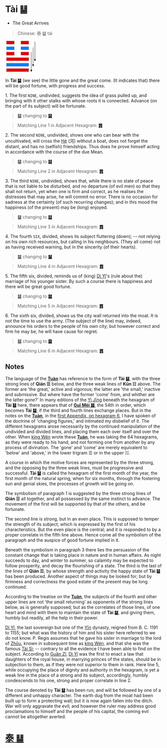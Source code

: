 # Tài ䷊

* The Great Arrives

> Chinese: 泰 ䷊ tài

<a id="p-81"/>

<img src="shapes/11.10.jpg" width="101" alt="泰">

In **Tài ䷊** (we see) the little gone and the great come. (It indicates that) there will be good fortune, with progress and success.

1.<a name="11.1"></a> The first `NINE`, undivided, suggests the idea of grass pulled up, and bringing with it other stalks with whose roots it is connected. Advance (on the part of its subject) will be fortunate.

> **䷊** changing to [**䷭**](e58d87sheng.md)

> Matching Line 1 in Adjacent Hexagram: [**䷋**](e590a6pi.md#12.1)

2.<a name="11.2"></a> The second `NINE`, undivided, shows one who can bear with the uncultivated, will cross the [Hé](https://zh.wikipedia.org/wiki/河) (河) without a boat, does not forget the distant, and has no (selfish) friendships. Thus does he prove himself acting in accordance with the course of the due Mean.

> **䷊** changing to [**䷣**](e6988ee5a4b7mingyi.md)

> Matching Line 2 in Adjacent Hexagram: [**䷋**](e590a6pi.md#12.2)

3.<a name="11.3"></a> The third `NINE`, undivided, shows that, while there is no state of peace that is not liable to be disturbed, and no departure (of evil men) so that they shall not return, yet when one is firm and correct, as he realises the distresses that may arise, he will commit no error. There is no occasion for sadness at the certainty (of such recurring changes); and in this mood the happiness (of the present) may be (long) enjoyed.

> **䷊** changing to [**䷒**](e4b8b4lin.md)

> Matching Line 3 in Adjacent Hexagram: [**䷋**](e590a6pi.md#12.3)

<a id="p-82"/>

4.<a name="11.4"></a> The fourth `SIX`, divided, shows its subject fluttering (down); -- not relying on his own rich resources, but calling in his neighbours. (They all come) not as having received warning, but in the sincerity (of their hearts).

> **䷊** changing to [**䷡**](e5a4a7e5a3aedazhuang.md)

> Matching Line 4 in Adjacent Hexagram: [**䷋**](e590a6pi.md#12.4)

5.<a name="11.5"></a> The fifth six, divided, reminds us of (king) [Dì Yǐ](https://en.wikipedia.org/wiki/Di_Yi)'s (rule about the) marriage of his younger sister. By such a course there is happiness and there will be great good fortune.

> **䷊** changing to [**䷄**](e99c80xu.md)

> Matching Line 5 in Adjacent Hexagram: [**䷋**](e590a6pi.md#12.5)

6.<a name="11.6"></a> The sixth six, divided, shows us the city wall returned into the moat. It is not the time to use the army. (The subject of the line) may, indeed, announce his orders to the people of his own city; but however correct and firm he may be, he will have cause for regret.

> **䷊** changing to [**䷙**](e5a4a7e89384daxu.md)

> Matching Line 6 in Adjacent Hexagram: [**䷋**](e590a6pi.md#12.6)

## Notes

The language of the [**Tuàn**](https://en.wikipedia.org/wiki/Ten_Wings) has reference to the form of **Tài ䷊**, with the three strong lines of **Qián ☰** below, and the three weak lines of **Kūn ☷** above. The former are 'the great,' active and vigorous; the latter are 'the small,' inactive and submissive. But where have the former 'come' from, and whither are the latter gone?' In many editions of the [Yì Jīng](https://en.wikipedia.org/wiki/I_Ching) beneath the hexagram of **Tài ䷊** here, there appears that of [**Guī Mèi ䷵**](e5bd92e5a6b9guimei.md), the 54th in order, which becomes **Tài ䷊**, if the third and fourth lines exchange places. But in the notes on the [**Tuàn**](https://en.wikipedia.org/wiki/Ten_Wings), in the [first Appendix, on hexagram 6](appendix01s1.md#fn_130), I have spoken of the doctrine of 'changing figures,' and intimated my disbelief of it. The different hexagrams arose necessarily by the continued manipulation of the undivided and divided lines, and placing them each over itself and over the other. When [king Wén](https://en.wikipedia.org/wiki/King_Wen_of_Zhou) wrote these [**Tuàn**](https://en.wikipedia.org/wiki/Ten_Wings), he was taking the 64 hexagrams, as they were ready to his hand, and not forming one from another by any process of divination. The 'gone' and 'come' are merely equivalent to 'below' and 'above,' in the lower trigram ☰ or in the upper ☷.

A course in which the motive forces are represented by the three strong, and the opposing by the three weak lines, must be progressive and successful. **Tài ䷊** is called the hexagram of the first month of the year, the first month of the natural spring, when for six months, through the fostering sun and genial skies, the processes of growth will be going on.

The symbolism of paragraph 1 is suggested by the three strong lines of **Qián ☰** all together, and all possessed by the same instinct to advance. The movement of the first will be supported by that of the others, and be fortunate.

The second line is strong, but in an even place. This is supposed to temper the strength of its subject; which is expressed by the first of his characteristics. But the even place is the central; and it is responded to by a proper correlate in the fifth line above. Hence come all the symbolism of the paragraph and the auspice of good fortune implied in it.

Beneath the symbolism in paragraph 3 there lies the persuasion of the constant change that is taking place in nature and in human affairs. As night succeeds to day, and winter to summer, so calamity may be expected to follow prosperity, and decay the flourishing of a state. The third is the last of the lines of **Qián ☰**, by whose strength and activity the happy state of **Tài ䷊** has been produced. Another aspect of things may be looked for; but by firmness and correctness the good estate of the present may be long continued.

According to the treatise on the [**Tuàn**](https://en.wikipedia.org/wiki/Ten_Wings), the subjects of the fourth and other upper lines are not 'the small returning' as opponents of the strong lines below, as is generally supposed; but as the correlates of those lines, of one heart and mind with them to maintain the state of **Tài ䷊**, and giving them, humbly but readily, all the help in their power.

[Dì Yǐ](https://en.wikipedia.org/wiki/Di_Yi), the last sovereign but one of the [Yīn](https://en.wiktionary.org/wiki/殷代) dynasty, reigned from B. C. 1191 to 1155; but what was the history of him and his sister here referred to we do not know. P. Regis assumes that he gave his sister in marriage to the lord of [Zhōu](https://en.wikipedia.org/wiki/Zhou_dynasty), known in subsequent time as [king Wén](https://en.wikipedia.org/wiki/King_Wen_of_Zhou), and that she was the famous [Tài Sì](https://en.wikipedia.org/wiki/Tai_Si); -- contrary to all the evidence I have been able to find on the subject. According to [Guǎn Zǐ](https://en.wikipedia.org/wiki/Guanzi_(text)), [Dì Yǐ](https://en.wikipedia.org/wiki/Di_Yi) was the first to enact a law that daughters of the royal house, in marrying princes of the states, should be in subjection to them, as if they were not superior to them in rank. Here line 5, while occupying the place of dignity and authority in the hexagram, is yet a weak line in the place of a strong and its subject, accordingly, humbly condescends to his one, strong and proper correlate in line 2.

The course denoted by **Tài ䷊** has been run; and will be followed by one of a different and unhappy character. The earth dug from the moat had been built up to form a protecting wall; but it is now again fallen into the ditch. War will only aggravate the evil; and however the ruler may address good proclamations to himself and the people of his capital, the coming evil cannot be altogether averted.

# [泰 ䷊](e6b3b0tai_cn.md)
